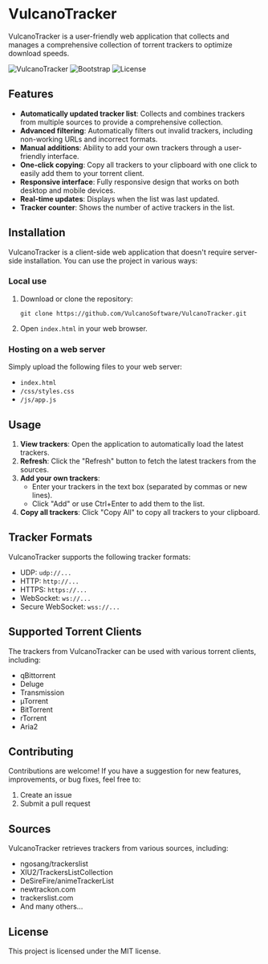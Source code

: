 # VulcanoTracker

VulcanoTracker is a user-friendly web application that collects and manages a comprehensive collection of torrent trackers to optimize download speeds.

![VulcanoTracker](https://img.shields.io/badge/VulcanoTracker-1.0-orange)
![Bootstrap](https://img.shields.io/badge/Bootstrap-5.3.2-purple)
![License](https://img.shields.io/badge/License-MIT-blue)

## Features

- **Automatically updated tracker list**: Collects and combines trackers from multiple sources to provide a comprehensive collection.
- **Advanced filtering**: Automatically filters out invalid trackers, including non-working URLs and incorrect formats.
- **Manual additions**: Ability to add your own trackers through a user-friendly interface.
- **One-click copying**: Copy all trackers to your clipboard with one click to easily add them to your torrent client.
- **Responsive interface**: Fully responsive design that works on both desktop and mobile devices.
- **Real-time updates**: Displays when the list was last updated.
- **Tracker counter**: Shows the number of active trackers in the list.

## Installation

VulcanoTracker is a client-side web application that doesn't require server-side installation. You can use the project in various ways:

### Local use

1. Download or clone the repository:
   ```
   git clone https://github.com/VulcanoSoftware/VulcanoTracker.git
   ```

2. Open `index.html` in your web browser.

### Hosting on a web server

Simply upload the following files to your web server:
- `index.html`
- `/css/styles.css`
- `/js/app.js`

## Usage

1. **View trackers**: Open the application to automatically load the latest trackers.
2. **Refresh**: Click the "Refresh" button to fetch the latest trackers from the sources.
3. **Add your own trackers**:
   - Enter your trackers in the text box (separated by commas or new lines).
   - Click "Add" or use Ctrl+Enter to add them to the list.
4. **Copy all trackers**: Click "Copy All" to copy all trackers to your clipboard.

## Tracker Formats

VulcanoTracker supports the following tracker formats:
- UDP: `udp://...`
- HTTP: `http://...`
- HTTPS: `https://...`
- WebSocket: `ws://...`
- Secure WebSocket: `wss://...`

## Supported Torrent Clients

The trackers from VulcanoTracker can be used with various torrent clients, including:
- qBittorrent
- Deluge
- Transmission
- µTorrent
- BitTorrent
- rTorrent
- Aria2

## Contributing

Contributions are welcome! If you have a suggestion for new features, improvements, or bug fixes, feel free to:
1. Create an issue
2. Submit a pull request

## Sources

VulcanoTracker retrieves trackers from various sources, including:
- ngosang/trackerslist
- XIU2/TrackersListCollection
- DeSireFire/animeTrackerList
- newtrackon.com
- trackerslist.com
- And many others...

## License

This project is licensed under the MIT license. 
